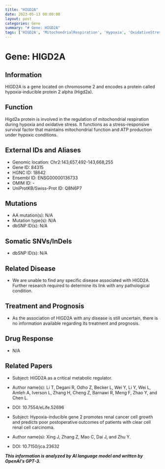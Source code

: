```yaml
---
title: "HIGD2A"
date: 2023-05-13 00:00:00
layout: post
categories: Gene
summary: "# Gene: HIGD2A"
tags: ['HIGD2A', 'MitochondrialRespiration', 'Hypoxia', 'OxidativeStress', 'GeneRegulation', 'MetabolicRegulator', 'RenalCancer', 'PostoperativeOutcomes']
---
```


# Gene: HIGD2A

## Information

HIGD2A is a gene located on chromosome 2 and encodes a protein called hypoxia-inducible protein 2 alpha (Higd2a).

## Function

Higd2a protein is involved in the regulation of mitochondrial respiration during hypoxia and oxidative stress. It functions as a stress-responsive survival factor that maintains mitochondrial function and ATP production under hypoxic conditions.

## External IDs and Aliases

- Genomic location: Chr2:143,657,492-143,668,255 
- Gene ID: 84315
- HGNC ID: 18642
- Ensembl ID: ENSG00000136733
- OMIM ID: -
- UniProtKB/Swiss-Prot ID: Q8N6P7

## Mutations

- AA mutation(s): N/A
- Mutation type(s): N/A
- dbSNP ID(s): N/A

## Somatic SNVs/InDels

- dbSNP ID(s): N/A

## Related Disease

- We are unable to find any specific disease associated with HIGD2A. Further research required to determine its link with any pathological condition.

## Treatment and Prognosis

- As the association of HIGD2A with any disease is still uncertain, there is no information available regarding its treatment and prognosis.

## Drug Response

- N/A

## Related Papers

- Subject: HIGD2A as a critical metabolic regulator.
- Author name(s): Li T, Degani R, Odho Z, Becker L, Wei Y, Li Y, Wei L, Amleh A, Iverson L, Zhang H, Cheng Z, Barnawi R, Meng F, Zhao Y, and Chen L.
- DOI: 10.7554/eLife.52696

- Subject: Hypoxia-inducible gene 2 promotes renal cancer cell growth and predicts poor postoperative outcomes of patients with clear cell renal cell carcinoma.
- Author name(s): Xing J, Zhang Z, Mao C, Dai J, and Zhu Y.
- DOI: 10.7150/jca.23632

**_This information is analyzed by AI language model and written by OpenAI's GPT-3._**